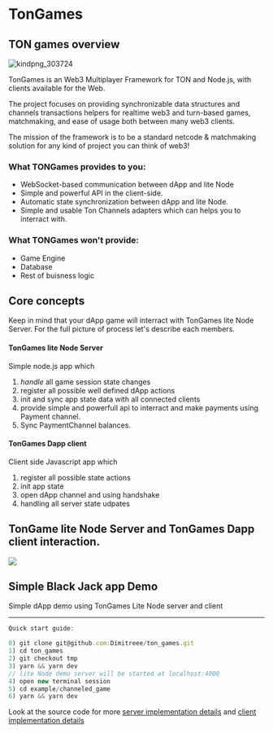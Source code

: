 # TonGames

## TON games overview

![kindpng_303724](https://user-images.githubusercontent.com/18723798/178425733-c53869d0-2a62-4f66-b573-dcc61b9095af.png)

TonGames is an Web3 Multiplayer Framework for TON and Node.js, with clients available for the Web. 

The project focuses on providing synchronizable data structures and channels transactions helpers for realtime web3 and turn-based games, matchmaking, and ease of usage both between many web3 clients.

The mission of the framework is to be a standard netcode & matchmaking solution for any kind of project you can think of web3!

### What TONGames provides to you:
 - WebSocket-based communication between dApp and lite Node
 - Simple and powerful API in the client-side.
 - Automatic state synchronization between dApp and lite Node.
 - Simple and usable Ton Channels adapters which can helps you to interract with.

### What TONGames won't provide:
 - Game Engine
 - Database
 - Rest of buisness logic

## Core concepts
Keep in mind that your dApp game will interract with TonGames lite Node Server. For the full picture of process let's describe each members.

#### TonGames lite Node Server
Simple node.js app which
1) *handle* all game session state changes
2) register all possible well defined dApp actions
3) init and sync app state data with all connected clients
4) provide simple and powerfull api to interract and make payments using Payment channel.
5) Sync PaymentChannel balances.

#### TonGames Dapp client
Client side Javascript app which
1) register all possible state actions
2) init app state 
3) open dApp channel and using handshake
4) handling all server state udpates


## TonGame lite Node Server and TonGames Dapp client interaction.
![](https://i.imgur.com/UtjWtxA.png)

## Simple Black Jack app Demo
Simple dApp demo using TonGames Lite Node server and client

***
```javascript
Quick start guide:

0) git clone git@github.com:Dimitreee/ton_games.git
1) cd ton_games
2) git checkout tmp
3) yarn && yarn dev
// lite Node demo server will be started at localhost:4000
4) open new terminal session
5) cd example/channeled_game
6) yarn && yarn dev
```
Look at the source code for more [server implementation details](https://github.com/Dimitreee/ton_games/blob/tmp/lib/Server.ts) and [client implementation details](https://github.com/Dimitreee/ton_games/blob/master/example/channeled_game/src/App.tsx)


